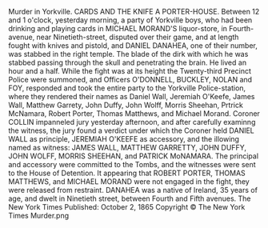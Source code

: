 Murder in Yorkville. CARDS AND THE KNIFE A PORTER-HOUSE. Between 12 and 1 o'clock, yesterday morning, a party of Yorkville boys, who had been drinking and playing cards in MICHAEL MORAND'S liquor-store, in Fourth-avenue, near Ninetieth-street, disputed over their game, and at length fought with knives and pistold, and DANIEL DANAHEA, one of their number, was stabbed in the right temple. The blade of the dirk with which he was stabbed passing through the skull and penetrating the brain. He lived an hour and a half. While the fight was at its height the Twenty-third Precinct Police were summoned, and Officers O'DONNELL, BUCKLEY, NOLAN and FOY, responded and took the entire party to the Yorkville Police-station, where they rendered their names as Daniel Wall, Jeremiah O'Keefe, James Wall, Matthew Garrety, John Duffy, John Wolff, Morris Sheehan, Prtrick McNamara, Robert Porter, Thomas Matthews, and Michael Morand. Coroner COLLIN impanneled jury yesterday afternoon, and after carefully examinng the witness, the jury found a verdict under which the Coroner held DANIEL WALL as principle, JEREMIAH O'KEEFE as accessory, and the illowing named as witness: JAMES WALL, MATTHEW GARRETTY, JOHN DUFFY, JOHN WOLFF, MORRIS SHEEHAN, and PATRICK MoNAMARA. The principal and accessory were committed to the Tombs, and the witnesses were sent to the House of Detention. It appearing that ROBERT PORTER, THOMAS MATTHEWS, and MICHAEL MORAND were not engaged in the fight, they were released from restraint. DANAHEA was a native of Ireland, 35 years of age, and dwelt in Ninetieth street, between Fourth and Fifth avenues. The New York Times Published: October 2, 1865 Copyright © The New York Times Murder.png

